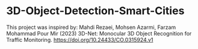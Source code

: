 # 3D-Object-Detection-Smart-Cities







This project was inspired by:
Mahdi Rezaei, Mohsen Azarmi, Farzam Mohammad Pour Mir (2023) 3D-Net: Monocular 3D Object Recognition for Traffic Monitoring. https://doi.org/10.24433/CO.0315924.v1
